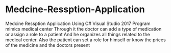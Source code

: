 # Medcine-Ressption-Application
Medcine Ressption Application Using C# Visual Studio 2017
Program mimics medical center 
Through it the doctor can add a type of medication or assign a role to a patient
And he organizes all things related to the medical center.
Also the patient can set a role for himself or know the prices of the medicine and the doctors present
